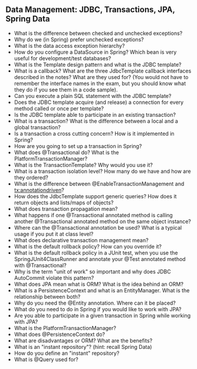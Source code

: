 ## Data Management: JDBC, Transactions, JPA, Spring Data

- What is the difference between checked and unchecked exceptions?
- Why do we (in Spring) prefer unchecked exceptions?
- What is the data access exception hierarchy?
- How do you configure a DataSource in Spring? Which bean is very useful for development/test databases?
- What is the Template design pattern and what is the JDBC template?
- What is a callback? What are the three JdbcTemplate callback interfaces described in the notes? What are they used for? (You would not have to remember the interface names in the exam, but you should know what they do if you see them in a code sample).
- Can you execute a plain SQL statement with the JDBC template?
- Does the JDBC template acquire (and release) a connection for every method called or once per template?
- Is the JDBC template able to participate in an existing transaction?
- What is a transaction? What is the difference between a local and a global transaction?
- Is a transaction a cross cutting concern? How is it implemented in Spring?
- How are you going to set up a transaction in Spring?
- What does @Transactional do? What is the PlatformTransactionManager?
- What is the TransactionTemplate? Why would you use it?
- What is a transaction isolation level? How many do we have and how are they ordered?
- What is the difference between @EnableTransactionManagement and <tx:annotationdriven>?
- How does the JdbcTemplate support generic queries? How does it return objects and lists/maps of objects?
- What does transaction propagation mean?
- What happens if one @Transactional annotated method is calling another @Transactional annotated method on the same object instance?
- Where can the @Transactional annotation be used? What is a typical usage if you put it at class level?
- What does declarative transaction management mean?
- What is the default rollback policy? How can you override it?
- What is the default rollback policy in a JUnit test, when you use the SpringJUnit4ClassRunner and annotate your @Test annotated method with @Transactional?
- Why is the term "unit of work" so important and why does JDBC AutoCommit violate this pattern?
- What does JPA mean what is ORM? What is the idea behind an ORM?
- What is a PersistenceContext and what is an EntityManager. What is the relationship between both?
- Why do you need the @Entity annotation. Where can it be placed?
- What do you need to do in Spring if you would like to work with JPA?
- Are you able to participate in a given transaction in Spring while working with JPA?
- What is the PlatformTransactionManager?
- What does @PersistenceContext do?
- What are disadvantages or ORM? What are the benefits?
- What is an "instant repository"? (hint: recall Spring Data)
- How do you define an "instant" repository?
- What is @Query used for?